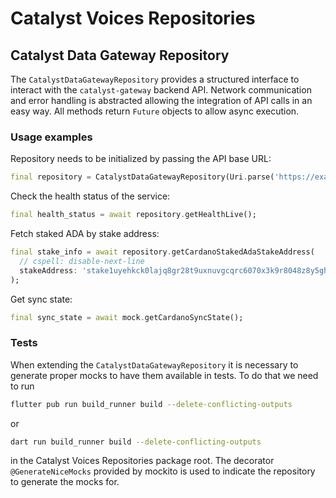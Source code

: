 # Catalyst Voices Repositories

## Catalyst Data Gateway Repository

The `CatalystDataGatewayRepository` provides a structured interface to
interact with the `catalyst-gateway` backend API.
Network communication and error handling is abstracted allowing the
integration of API calls in an easy way.
All methods return `Future` objects to allow async execution.

### Usage examples

Repository needs to be initialized by passing the API base URL:

```dart
final repository = CatalystDataGatewayRepository(Uri.parse('https://example.org/api'));
```

Check the health status of the service:

```dart
final health_status = await repository.getHealthLive();
```

Fetch staked ADA by stake address:

```dart
final stake_info = await repository.getCardanoStakedAdaStakeAddress(
  // cspell: disable-next-line
  stakeAddress: 'stake1uyehkck0lajq8gr28t9uxnuvgcqrc6070x3k9r8048z8y5gh6ffgw',
);
```

Get sync state:

```dart
final sync_state = await mock.getCardanoSyncState();
```

### Tests

When extending the `CatalystDataGatewayRepository` it is necessary to generate
proper mocks to have them available in tests.
To do that we need to run

```sh
flutter pub run build_runner build --delete-conflicting-outputs
```

 or

 ```sh
dart run build_runner build --delete-conflicting-outputs
```

in the Catalyst Voices Repositories package root.
The decorator `@GenerateNiceMocks` provided by mockito is used to indicate the
repository to generate the mocks for.

